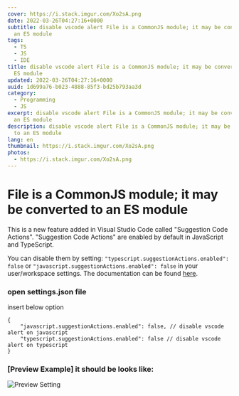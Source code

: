```yaml
---
cover: https://i.stack.imgur.com/Xo2sA.png
date: 2022-03-26T04:27:16+0000
subtitle: disable vscode alert File is a CommonJS module; it may be converted to
  an ES module
tags:
  - TS
  - JS
  - IDE
title: disable vscode alert File is a CommonJS module; it may be converted to an
  ES module
updated: 2022-03-26T04:27:16+0000
uuid: 1d699a76-b023-4888-85f3-bd25b793aa3d
category:
  - Programming
  - JS
excerpt: disable vscode alert File is a CommonJS module; it may be converted to
  an ES module
description: disable vscode alert File is a CommonJS module; it may be converted
  to an ES module
lang: en
thumbnail: https://i.stack.imgur.com/Xo2sA.png
photos:
  - https://i.stack.imgur.com/Xo2sA.png
---
```


# File is a CommonJS module; it may be converted to an ES module
This is a new feature added in Visual Studio Code called "Suggestion Code Actions". "Suggestion Code Actions" are enabled by default in JavaScript and TypeScript.

You can disable them by setting: `"typescript.suggestionActions.enabled": false` or `"javascript.suggestionActions.enabled": false` in your user/workspace settings. The documentation can be found [here](https://code.visualstudio.com/docs/getstarted/settings).

### open settings.json file
insert below option
```jsonc
{
    "javascript.suggestionActions.enabled": false, // disable vscode alert on javascript
    "typescript.suggestionActions.enabled": false // disable vscode alert on typescript
}
```

### [Preview Example] it should be looks like:
![Preview Setting](https://i.stack.imgur.com/2AUwp.png)
